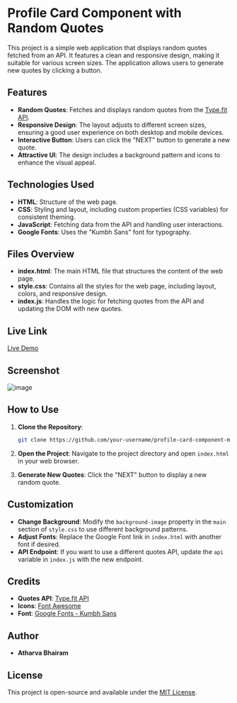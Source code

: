 # Profile Card Component with Random Quotes

This project is a simple web application that displays random quotes fetched from an API. It features a clean and responsive design, making it suitable for various screen sizes. The application allows users to generate new quotes by clicking a button.

## Features

- **Random Quotes**: Fetches and displays random quotes from the [Type.fit API](https://type.fit/api/quotes).
- **Responsive Design**: The layout adjusts to different screen sizes, ensuring a good user experience on both desktop and mobile devices.
- **Interactive Button**: Users can click the "NEXT" button to generate a new quote.
- **Attractive UI**: The design includes a background pattern and icons to enhance the visual appeal.

## Technologies Used

- **HTML**: Structure of the web page.
- **CSS**: Styling and layout, including custom properties (CSS variables) for consistent theming.
- **JavaScript**: Fetching data from the API and handling user interactions.
- **Google Fonts**: Uses the "Kumbh Sans" font for typography.

## Files Overview

- **index.html**: The main HTML file that structures the content of the web page.
- **style.css**: Contains all the styles for the web page, including layout, colors, and responsive design.
- **index.js**: Handles the logic for fetching quotes from the API and updating the DOM with new quotes.

## Live Link 
[Live Demo](https://spiffy-llama-b4b726.netlify.app/)


## Screenshot
![image](https://github.com/user-attachments/assets/2dc123f8-3dbb-41d2-8bb2-6456bdf43fe5)

## How to Use

1. **Clone the Repository**: 
   ```bash
   git clone https://github.com/your-username/profile-card-component-main.git
   ```
2. **Open the Project**:
   Navigate to the project directory and open `index.html` in your web browser.

3. **Generate New Quotes**:
   Click the "NEXT" button to display a new random quote.

## Customization

- **Change Background**: Modify the `background-image` property in the `main` section of `style.css` to use different background patterns.
- **Adjust Fonts**: Replace the Google Font link in `index.html` with another font if desired.
- **API Endpoint**: If you want to use a different quotes API, update the `api` variable in `index.js` with the new endpoint.

## Credits

- **Quotes API**: [Type.fit API](https://type.fit/api/quotes)
- **Icons**: [Font Awesome](https://fontawesome.com/)
- **Font**: [Google Fonts - Kumbh Sans](https://fonts.google.com/specimen/Kumbh+Sans)

## Author

- **Atharva Bhairam**

## License

This project is open-source and available under the [MIT License](LICENSE).
